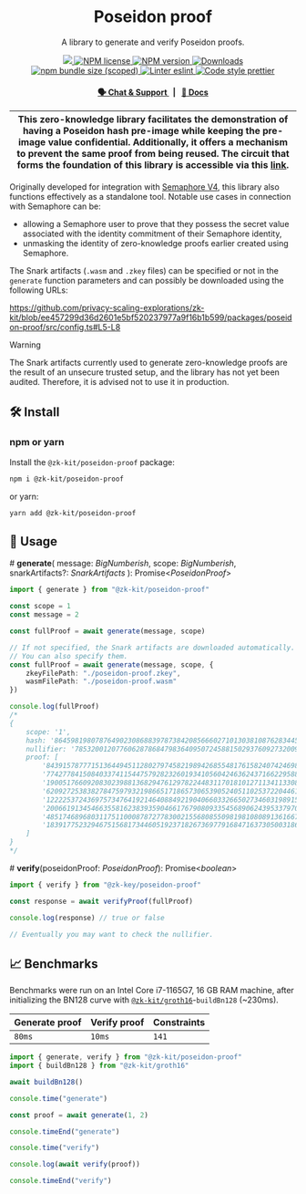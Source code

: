 <p align="center">
    <h1 align="center">
        Poseidon proof
    </h1>
    <p align="center">A library to generate and verify Poseidon proofs.</p>
</p>

<p align="center">
    <a href="https://github.com/privacy-scaling-explorations/zk-kit">
        <img src="https://img.shields.io/badge/project-zk--kit-blue.svg?style=flat-square">
    </a>
    <a href="https://github.com/privacy-scaling-explorations/zk-kit/tree/main/packages/poseidon-proof/LICENSE">
        <img alt="NPM license" src="https://img.shields.io/npm/l/%40zk-kit%2Fposeidon-proof?style=flat-square">
    </a>
    <a href="https://www.npmjs.com/package/@zk-kit/poseidon-proof">
        <img alt="NPM version" src="https://img.shields.io/npm/v/@zk-kit/poseidon-proof?style=flat-square" />
    </a>
    <a href="https://npmjs.org/package/@zk-kit/poseidon-proof">
        <img alt="Downloads" src="https://img.shields.io/npm/dm/@zk-kit/poseidon-proof.svg?style=flat-square" />
    </a>
    <a href="https://bundlephobia.com/package/@zk-kit/poseidon-proof">
        <img alt="npm bundle size (scoped)" src="https://img.shields.io/bundlephobia/minzip/@zk-kit/poseidon-proof" />
    </a>
    <a href="https://eslint.org/">
        <img alt="Linter eslint" src="https://img.shields.io/badge/linter-eslint-8080f2?style=flat-square&logo=eslint" />
    </a>
    <a href="https://prettier.io/">
        <img alt="Code style prettier" src="https://img.shields.io/badge/code%20style-prettier-f8bc45?style=flat-square&logo=prettier" />
    </a>
</p>

<div align="center">
    <h4>
        <a href="https://appliedzkp.org/discord">
            🗣️ Chat &amp; Support
        </a>
        <span>&nbsp;&nbsp;|&nbsp;&nbsp;</span>
        <a href="https://zkkit.pse.dev/modules/_zk_kit_poseidon_proof.html">
            📘 Docs
        </a>
    </h4>
</div>

| This zero-knowledge library facilitates the demonstration of having a Poseidon hash pre-image while keeping the pre-image value confidential. Additionally, it offers a mechanism to prevent the same proof from being reused. The circuit that forms the foundation of this library is accessible via this [link](https://github.com/privacy-scaling-explorations/zk-kit/blob/main/packages/circuits/templates/poseidon-proof.circom). |
| --------------------------------------------------------------------------------------------------------------------------------------------------------------------------------------------------------------------------------------------------------------------------------------------------------------------------------------------------------------------------------------------------------------------------------------- |

Originally developed for integration with [Semaphore V4](https://github.com/semaphore-protocol/semaphore), this library also functions effectively as a standalone tool. Notable use cases in connection with Semaphore can be:

-   allowing a Semaphore user to prove that they possess the secret value associated with the identity commitment of their Semaphore identity,
-   unmasking the identity of zero-knowledge proofs earlier created using Semaphore.

The Snark artifacts (`.wasm` and `.zkey` files) can be specified or not in the `generate` function parameters and can possibly be downloaded using the following URLs:

https://github.com/privacy-scaling-explorations/zk-kit/blob/ee457299d36d2601e5bf520237977a9f16b1b599/packages/poseidon-proof/src/config.ts#L5-L8

> [!WARNING]  
> The Snark artifacts currently used to generate zero-knowledge proofs are the result of an unsecure trusted setup, and the library has not yet been audited. Therefore, it is advised not to use it in production.

## 🛠 Install

### npm or yarn

Install the `@zk-kit/poseidon-proof` package:

```bash
npm i @zk-kit/poseidon-proof
```

or yarn:

```bash
yarn add @zk-kit/poseidon-proof
```

## 📜 Usage

\# **generate**(
message: _BigNumberish_,
scope: _BigNumberish_,
snarkArtifacts?: _SnarkArtifacts_
): Promise\<_PoseidonProof_>

```typescript
import { generate } from "@zk-kit/poseidon-proof"

const scope = 1
const message = 2

const fullProof = await generate(message, scope)

// If not specified, the Snark artifacts are downloaded automatically.
// You can also specify them.
const fullProof = await generate(message, scope, {
    zkeyFilePath: "./poseidon-proof.zkey",
    wasmFilePath: "./poseidon-proof.wasm"
})

console.log(fullProof)
/*
{
    scope: '1',
    hash: '8645981980787649023086883978738420856660271013038108762834452721572614684349',
    nullifier: '7853200120776062878684798364095072458815029376092732009249414926327459813530',
    proof: [
        '8439157877715136449451128027974582198942685548176158240742469858289217640295',
        '7742778415084033741154475792823260193410560424636243716622958831215275441500',
        '19005176609208302398813682947612978224483117018101271134113308439452561466691',
        '6209272538382784759793219866517186573065390524051102537220446165983489601194',
        '12222537243697573476419214640884921904066033266502734603198915705889607365883',
        '20066191345466355816238393590466176790809335456890624395337970890893401456064',
        '4851746896803117511000878727783002155680855098198108089136166702412365578625',
        '18391775232946751568173446051923718267369779168471637305003186214102154164036'
    ]
}
*/
```

\# **verify**(poseidonProof: _PoseidonProof_): Promise\<_boolean_>

```typescript
import { verify } from "@zk-key/poseidon-proof"

const response = await verifyProof(fullProof)

console.log(response) // true or false

// Eventually you may want to check the nullifier.
```

## 📈 Benchmarks

Benchmarks were run on an Intel Core i7-1165G7, 16 GB RAM machine, after initializing the BN128 curve with [`@zk-kit/groth16`](https://github.com/privacy-scaling-explorations/zk-kit/edit/main/packages/groth16)-`buildBn128` (~230ms).

| Generate proof | Verify proof | Constraints |
| -------------- | ------------ | ----------- |
| `80ms`         | `10ms`       | `141`       |

```js
import { generate, verify } from "@zk-kit/poseidon-proof"
import { buildBn128 } from "@zk-kit/groth16"

await buildBn128()

console.time("generate")

const proof = await generate(1, 2)

console.timeEnd("generate")

console.time("verify")

console.log(await verify(proof))

console.timeEnd("verify")
```
